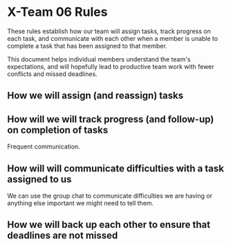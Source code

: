 # X-Team 06 Rules

These rules establish how our team will assign tasks,
track progress on each task, and communicate with each other 
when a member is unable to complete a task that has been assigned to that member.

This document helps individual members understand the team's expectations,
and will hopefully lead to productive team work with fewer conflicts
and missed deadlines.

## How we will assign (and reassign) tasks



## How will we will track progress (and follow-up) on completion of tasks
Frequent communication.


## How will will communicate difficulties with a task assigned to us

We can use the group chat to communicate difficulties we are having 
or anything else important we might need to tell them.

## How we will back up each other to ensure that deadlines are not missed




